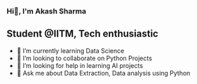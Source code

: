 ### Hi👋, I'm Akash Sharma
## Student @IITM, Tech enthusiastic

- 🌱 I’m currently learning Data Science 
- 👯 I’m looking to collaborate on Python Projects
- 🤔 I’m looking for help in learning AI projects
- 💬 Ask me about Data Extraction, Data analysis using Python
